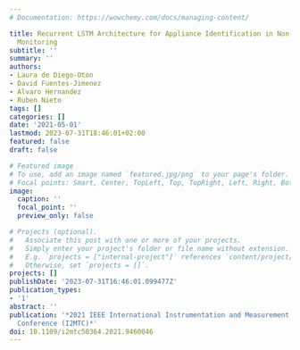```yaml
---
# Documentation: https://wowchemy.com/docs/managing-content/

title: Recurrent LSTM Architecture for Appliance Identification in Non-Intrusive Load
  Monitoring
subtitle: ''
summary: ''
authors:
- Laura de Diego-Oton
- David Fuentes-Jimenez
- Alvaro Hernandez
- Ruben Nieto
tags: []
categories: []
date: '2021-05-01'
lastmod: 2023-07-31T18:46:01+02:00
featured: false
draft: false

# Featured image
# To use, add an image named `featured.jpg/png` to your page's folder.
# Focal points: Smart, Center, TopLeft, Top, TopRight, Left, Right, BottomLeft, Bottom, BottomRight.
image:
  caption: ''
  focal_point: ''
  preview_only: false

# Projects (optional).
#   Associate this post with one or more of your projects.
#   Simply enter your project's folder or file name without extension.
#   E.g. `projects = ["internal-project"]` references `content/project/deep-learning/index.md`.
#   Otherwise, set `projects = []`.
projects: []
publishDate: '2023-07-31T16:46:01.099477Z'
publication_types:
- '1'
abstract: ''
publication: '*2021 IEEE International Instrumentation and Measurement Technology
  Conference (I2MTC)*'
doi: 10.1109/i2mtc50364.2021.9460046
---
```

